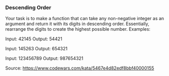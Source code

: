 ### Descending Order

Your task is to make a function that can take any non-negative integer as an argument and return it with its digits in descending order. Essentially, rearrange the digits to create the highest possible number.
Examples:

Input: 42145 Output: 54421

Input: 145263 Output: 654321

Input: 123456789 Output: 987654321

Source: https://www.codewars.com/kata/5467e4d82edf8bbf40000155

